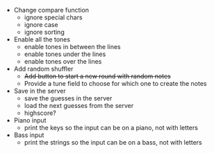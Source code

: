 - Change compare function
  - ignore special chars
  - ignore case
  - ignore sorting
- Enable all the tones
  - enable tones in between the lines
  - enable tones under the lines
  - enable tones over the lines
- Add random shuffler
  - ~~Add button to start a new round with random notes~~
  - Provide a tune field to choose for which one to create the notes
- Save in the server
  - save the guesses in the server
  - load the next guesses from the server
  - highscore?
- Piano input
  - print the keys so the input can be on a piano, not with letters
- Bass input
  - print the strings so the input can be on a bass, not with letters